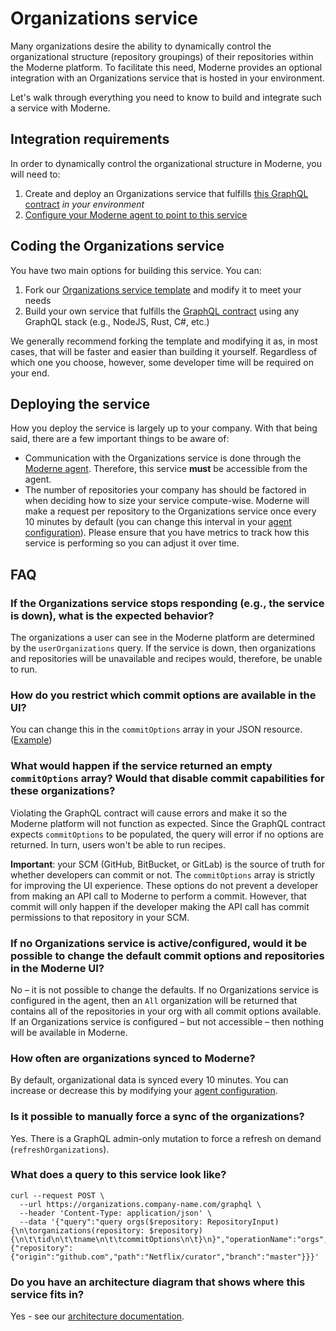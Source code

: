 # Organizations service

Many organizations desire the ability to dynamically control the organizational structure (repository groupings) of their repositories within the Moderne platform. To facilitate this need, Moderne provides an optional integration with an Organizations service that is hosted in your environment.

Let's walk through everything you need to know to build and integrate such a service with Moderne.

## Integration requirements

In order to dynamically control the organizational structure in Moderne, you will need to:

1. Create and deploy an Organizations service that fulfills [this GraphQL contract](https://github.com/moderneinc/moderne-organizations/blob/main/src/main/resources/schema/moderne-organizations.graphqls) _in your environment_
2. [Configure your Moderne agent to point to this service](../administrator-documentation/on-premise-agent/configure-organizations-service.md)

## Coding the Organizations service

You have two main options for building this service. You can:

1. Fork our [Organizations service template](https://github.com/moderneinc/moderne-organizations) and modify it to meet your needs
2. Build your own service that fulfills the [GraphQL contract](https://github.com/moderneinc/moderne-organizations/blob/main/src/main/resources/schema/moderne-organizations.graphqls) using any GraphQL stack (e.g., NodeJS, Rust, C#, etc.)

We generally recommend forking the template and modifying it as, in most cases, that will be faster and easier than building it yourself. Regardless of which one you choose, however, some developer time will be required on your end.

## Deploying the service

How you deploy the service is largely up to your company. With that being said, there are a few important things to be aware of:

* Communication with the Organizations service is done through the [Moderne agent](../how-to/agent-configuration.md). Therefore, this service **must** be accessible from the agent.
* The number of repositories your company has should be factored in when deciding how to size your service compute-wise. Moderne will make a request per repository to the Organizations service once every 10 minutes by default (you can change this interval in your [agent configuration](../administrator-documentation/on-premise-agent/configure-organizations-service.md)). Please ensure that you have metrics to track how this service is performing so you can adjust it over time.

## FAQ

### If the Organizations service stops responding (e.g., the service is down), what is the expected behavior?

The organizations a user can see in the Moderne platform are determined by the `userOrganizations` query. If the service is down, then organizations and repositories will be unavailable and recipes would, therefore, be unable to run.

### How do you restrict which commit options are available in the UI?

You can change this in the `commitOptions` array in your JSON resource. ([Example](https://github.com/moderneinc/moderne-organizations/blob/main/src/main/resources/ownership.json#LL296C1-L301C6))

### What would happen if the service returned an empty `commitOptions` array? Would that disable commit capabilities for these organizations?

Violating the GraphQL contract will cause errors and make it so the Moderne platform will not function as expected. Since the GraphQL contract expects `commitOptions` to be populated, the query will error if no options are returned. In turn, users won't be able to run recipes.

**Important**: your SCM (GitHub, BitBucket, or GitLab) is the source of truth for whether developers can commit or not. The `commitOptions` array is strictly for improving the UI experience. These options do not prevent a developer from making an API call to Moderne to perform a commit. However, that commit will only happen if the developer making the API call has commit permissions to that repository in your SCM.

### If no Organizations service is active/configured, would it be possible to change the default commit options and repositories in the Moderne UI?

No – it is not possible to change the defaults. If no Organizations service is configured in the agent, then an `All` organization will be returned that contains all of the repositories in your org with all commit options available. If an Organizations service is configured – but not accessible – then nothing will be available in Moderne.

### How often are organizations synced to Moderne?

By default, organizational data is synced every 10 minutes. You can increase or decrease this by modifying your [agent configuration](../administrator-documentation/on-premise-agent/configure-organizations-service.md).

### Is it possible to manually force a sync of the organizations?

Yes. There is a GraphQL admin-only mutation to force a refresh on demand (`refreshOrganizations`).

### What does a query to this service look like?

```shell
curl --request POST \
  --url https://organizations.company-name.com/graphql \
  --header 'Content-Type: application/json' \
  --data '{"query":"query orgs($repository: RepositoryInput) {\n\torganizations(repository: $repository) {\n\t\tid\n\t\tname\n\t\tcommitOptions\n\t}\n}","operationName":"orgs","variables":{"repository":{"origin":"github.com","path":"Netflix/curator","branch":"master"}}}'
```

### Do you have an architecture diagram that shows where this service fits in?

Yes - see our [architecture documentation](architecture.md).
